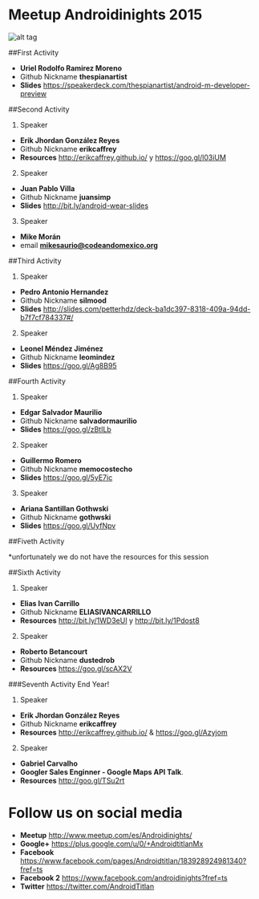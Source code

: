 
# Meetup Androidinights 2015 

![alt tag](https://avatars1.githubusercontent.com/u/10427704?v=3&s=400)

##First Activity

* **Uriel Rodolfo Ramirez Moreno** 
* Github Nickname **thespianartist** 
* **Slides** https://speakerdeck.com/thespianartist/android-m-developer-preview

##Second Activity

1. Speaker 
  * **Erik Jhordan González Reyes**
  * Github Nickname **erikcaffrey** 
  * **Resources** http://erikcaffrey.github.io/ y https://goo.gl/l03iUM
2. Speaker 
  * **Juan Pablo Villa**
  * Github Nickname **juansimp**
  * **Slides** http://bit.ly/android-wear-slides
3. Speaker 
  * **Mike Morán**
  * email **mikesaurio@codeandomexico.org**

##Third Activity

1. Speaker 
  * **Pedro Antonio Hernandez**
  * Github Nickname **silmood** 
  * **Slides** http://slides.com/petterhdz/deck-ba1dc397-8318-409a-94dd-b7f7cf784337#/
2. Speaker 
  * **Leonel Méndez Jiménez**
  * Github Nickname **leomindez**
  * **Slides** https://goo.gl/Ag8B95
  
##Fourth Activity

1. Speaker 
  * **Edgar Salvador Maurilio**
  * Github Nickname **salvadormaurilio** 
  * **Slides** https://goo.gl/zBtILb
2. Speaker 
  * **Guillermo Romero**
  * Github Nickname **memocostecho**
  * **Slides** https://goo.gl/5yE7ic
3. Speaker 
  * **Ariana Santillan Gothwski**
  * Github Nickname **gothwski**
  * **Slides** https://goo.gl/UyfNpv

##Fiveth Activity

*unfortunately we do not have the resources for this session

##Sixth Activity

1. Speaker 
  * **Elias Ivan Carrillo**
  * Github Nickname **ELIASIVANCARRILLO** 
  * **Resources** http://bit.ly/1WD3eUI y http://bit.ly/1Pdost8
2. Speaker 
  * **Roberto Betancourt**
  * Github Nickname **dustedrob**
  * **Resources** https://goo.gl/scAX2V


###Seventh Activity End Year!

1. Speaker 
  * **Erik Jhordan González Reyes**
  * Github Nickname **erikcaffrey** 
  * **Resources** http://erikcaffrey.github.io/ & https://goo.gl/Azyjom
2. Speaker 
  * **Gabriel Carvalho**
  * **Googler Sales Enginner - Google Maps API Talk**.
  * **Resources** http://goo.gl/TSu2rt
  
# Follow us on social media 

 * **Meetup** http://www.meetup.com/es/Androidinights/
 * **Google+** https://plus.google.com/u/0/+AndroidtitlanMx
 * **Facebook** https://www.facebook.com/pages/Androidtitlan/183928924981340?fref=ts
 * **Facebook 2** https://www.facebook.com/androidinights?fref=ts
 * **Twitter** https://twitter.com/AndroidTitlan

  
